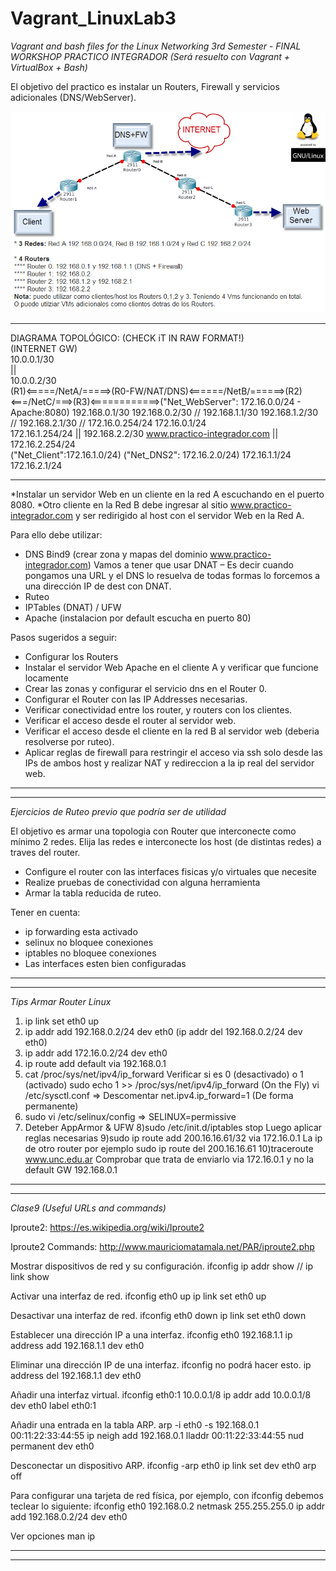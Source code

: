 # Vagrant_LinuxLab3

*_Vagrant and bash files for the Linux Networking 3rd Semester -  FINAL WORKSHOP_*
*PRACTICO INTEGRADOR (Será resuelto con Vagrant + VirtualBox + Bash)*

El objetivo del practico es instalar un Routers, Firewall y servicios adicionales (DNS/WebServer).

![alt tag](https://github.com/exequielrafaela/Vagrant_LinuxLab3/blob/Testing/images/topology_diagram.png)
_____________________________________________________________________________________________________
DIAGRAMA TOPOLÓGICO: (CHECK iT IN RAW FORMAT!) 								                      
                        (INTERNET GW)                    
		        10.0.0.1/30        			                                     
		         ||                                      		                     
   	      		10.0.0.2/30				 		 		             
(R1)<=====/NetA/=====>(R0-FW/NAT/DNS)<======/NetB/======>(R2)<===/NetC/===>(R3)<============>("Net_WebServer": 172.16.0.0/24 - Apache:8080) 
192.168.0.1/30 192.168.0.2/30 // 192.168.1.1/30 192.168.1.2/30 // 192.168.2.1/30 // 172.16.0.254/24   172.16.0.1/24              
172.16.1.254/24                                           ||      192.168.2.2/30                     www.practico-integrador.com
||					             172.16.2.254/24            
("Net_Client":172.16.1.0/24)                      ("Net_DNS2": 172.16.2.0/24)
172.16.1.1/24					     172.16.2.1/24
_____________________________________________________________________________________________________ 
  
*Instalar un servidor Web en un cliente en la red A escuchando en el puerto 8080.
*Otro cliente en la Red B debe ingresar al sitio www.practico-integrador.com y ser redirigido al host con el servidor Web en la Red A.

Para ello debe utilizar:
* DNS Bind9 (crear zona y mapas del dominio www.practico-integrador.com)
Vamos a tener que usar DNAT – Es decir cuando pongamos una URL y el DNS lo resuelva de todas formas lo forcemos a una dirección  IP de dest con DNAT.
* Ruteo
* IPTables (DNAT) / UFW
* Apache (instalacion por default escucha en puerto 80)

Pasos sugeridos a seguir:
* Configurar los Routers
* Instalar el servidor Web Apache en el cliente A y verificar que funcione locamente
* Crear las zonas y configurar el servicio dns en el Router 0.
* Configurar el Router con las IP Addresses necesarias.
* Verificar conectividad entre los router, y routers con los clientes.
* Verificar el acceso desde el router al servidor web.
* Verificar el acceso desde el cliente en la red B al servidor web (deberia resolverse por ruteo).
* Aplicar reglas de firewall para restringir el acceso via ssh solo desde las IPs de ambos host y realizar NAT y redireccion a la ip real del servidor web.

____________________________________________________________
____________________________________________________________

*Ejercicios de Ruteo previo que podría ser de utilidad*

El objetivo es armar una topologia con Router que interconecte como mínimo 2 redes. 
Elija las redes e interconecte los host (de distintas redes) a traves del router.

* Configure el router con las interfaces fisicas y/o virtuales que necesite
* Realize pruebas de conectividad con alguna herramienta
* Armar la tabla reducida de ruteo.

Tener en cuenta:
* ip forwarding esta activado
* selinux no bloquee conexiones
* iptables no bloquee conexiones
* Las interfaces esten bien configuradas

____________________________________________________________
____________________________________________________________

*Tips Armar Router Linux*

1) ip link set eth0 up
2) ip addr add 192.168.0.2/24 dev eth0 (ip addr del 192.168.0.2/24 dev eth0)
3) ip addr add 172.16.0.2/24 dev eth0
4) ip route add default via 192.168.0.1
5) cat /proc/sys/net/ipv4/ip_forward
Verificar si es 0 (desactivado) o 1 (activado)
sudo echo 1 >> /proc/sys/net/ipv4/ip_forward (On the Fly)
vi /etc/sysctl.conf => Descomentar net.ipv4.ip_forward=1 (De forma permanente)
6) sudo vi /etc/selinux/config => SELINUX=permissive
7) Deteber AppArmor & UFW
8)sudo /etc/init.d/iptables stop
Luego aplicar reglas necesarias
9)sudo ip route add 200.16.16.61/32 via 172.16.0.1
La ip de otro router por ejemplo
sudo ip route del 200.16.16.61
10)traceroute www.unc.edu.ar
Comprobar que trata de enviarlo via 172.16.0.1 y no la default GW 192.168.0.1

____________________________________________________________
____________________________________________________________

*Clase9 (Useful URLs and commands)*

Iproute2:
https://es.wikipedia.org/wiki/Iproute2

Iproute2 Commands:
http://www.mauriciomatamala.net/PAR/iproute2.php

Mostrar dispositivos de red y su configuración.
	ifconfig
	ip addr show // ip link show

Activar una interfaz de red.
	ifconfig eth0 up
	ip link set eth0 up

Desactivar una interfaz de red.
	ifconfig eth0 down
	ip link set eth0 down

Establecer una dirección IP a una interfaz.
	ifconfig eth0 192.168.1.1
	ip address add 192.168.1.1 dev eth0

Eliminar una dirección IP de una interfaz.
	ifconfig no podrá hacer esto.
	ip address del 192.168.1.1 dev eth0

Añadir una interfaz virtual.
	ifconfig eth0:1 10.0.0.1/8
	ip addr add 10.0.0.1/8 dev eth0 label eth0:1

Añadir una entrada en la tabla ARP.
	arp -i eth0 -s 192.168.0.1 00:11:22:33:44:55
	ip neigh add 192.168.0.1 lladdr 00:11:22:33:44:55 nud permanent dev eth0

Desconectar un dispositivo ARP.
	ifconfig -arp eth0
	ip link set dev eth0 arp off

Para configurar una tarjeta de red física, por ejemplo, con ifconfig debemos teclear lo siguiente:
	ifconfig eth0 192.168.0.2 netmask 255.255.255.0
	ip addr add 192.168.0.2/24 dev eth0

Ver opciones
	man ip

____________________________________________________________
____________________________________________________________
